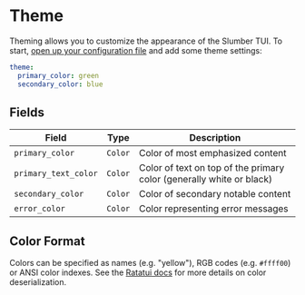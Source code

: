 # Theme

Theming allows you to customize the appearance of the Slumber TUI. To start, [open up your configuration file](../configuration/index.md#location--creation) and add some theme settings:

```yaml
theme:
  primary_color: green
  secondary_color: blue
```

## Fields

| Field                | Type    | Description                                                          |
| -------------------- | ------- | -------------------------------------------------------------------- |
| `primary_color`      | `Color` | Color of most emphasized content                                     |
| `primary_text_color` | `Color` | Color of text on top of the primary color (generally white or black) |
| `secondary_color`    | `Color` | Color of secondary notable content                                   |
| `error_color`        | `Color` | Color representing error messages                                    |

## Color Format

Colors can be specified as names (e.g. "yellow"), RGB codes (e.g. `#ffff00`) or ANSI color indexes. See the [Ratatui docs](https://docs.rs/ratatui/latest/ratatui/style/enum.Color.html#impl-FromStr-for-Color) for more details on color deserialization.
